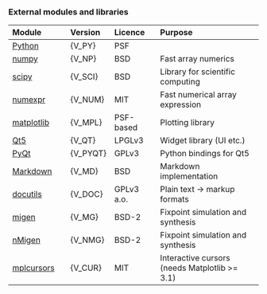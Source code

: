 ### External modules and libraries ###

| Module | Version | Licence | Purpose |
| :------ | :------- | :------- | :------- |
| [Python](https://www.python.org/) | {V_PY}&emsp;  | PSF | | 
| [numpy](https://numpy.org/) | {V_NP} | BSD | Fast array numerics |
| [scipy](https://scipy.org/) | {V_SCI} | BSD | Library for scientific computing |
| [numexpr](https://github.com/pydata/numexpr) | {V_NUM} | MIT | Fast numerical array expression|
| [matplotlib](https://matplotlib.org/) | {V_MPL} | PSF-based&emsp; | Plotting library |
| [Qt5](https://qt.io/) | {V_QT} | LPGLv3 | Widget library (UI etc.) |
| [PyQt](https://www.riverbankcomputing.com/software/pyqt/) | {V_PYQT} | GPLv3 | Python bindings for Qt5 |
| [Markdown](https://github.com/Python-Markdown/markdown) |  {V_MD} | BSD | Markdown implementation |
| [docutils](https://docutils.sourceforge.io) | {V_DOC} | GPLv3 a.o. | Plain text -> markup formats |
| [migen](https://github.com/m-labs/migen) | {V_MG} | BSD-2 | Fixpoint simulation and synthesis |
| [nMigen](https://github.com/nmigen/nmigen) | {V_NMG} |  BSD-2 | Fixpoint simulation and synthesis |
| [mplcursors](https://github.com/anntzer/mplcursors)&emsp; | {V_CUR} | MIT | Interactive cursors (needs Matplotlib >= 3.1) |

